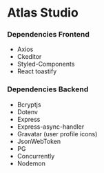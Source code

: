 # Atlas Studio


### Dependencies Frontend

- Axios
- Ckeditor
- Styled-Components
- React toastify

### Dependencies Backend

- Bcryptjs
- Dotenv
- Express
- Express-async-handler
- Gravatar (user profile icons)
- JsonWebToken
- PG
- Concurrently
- Nodemon
